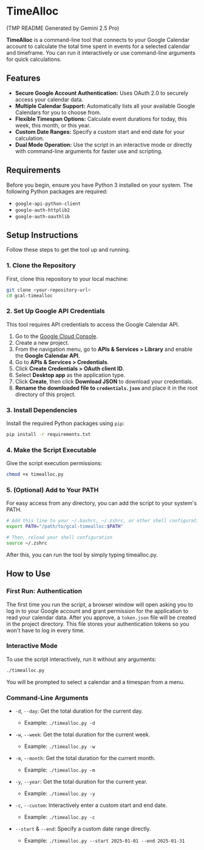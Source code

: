 # TimeAlloc
(TMP README Generated by Gemini 2.5 Pro)

**TimeAlloc** is a command-line tool that connects to your Google Calendar account to calculate the total time spent in events for a selected calendar and timeframe. You can run it interactively or use command-line arguments for quick calculations.

## Features

* **Secure Google Account Authentication:** Uses OAuth 2.0 to securely access your calendar data.
* **Multiple Calendar Support:** Automatically lists all your available Google Calendars for you to choose from.
* **Flexible Timespan Options:** Calculate event durations for today, this week, this month, or this year.
* **Custom Date Ranges:** Specify a custom start and end date for your calculation.
* **Dual Mode Operation:** Use the script in an interactive mode or directly with command-line arguments for faster use and scripting.

## Requirements

Before you begin, ensure you have Python 3 installed on your system. The following Python packages are required:

* `google-api-python-client`
* `google-auth-httplib2`
* `google-auth-oauthlib`

## Setup Instructions

Follow these steps to get the tool up and running.

### 1. Clone the Repository
First, clone this repository to your local machine:
```zsh
git clone <your-repository-url>
cd gcal-timealloc
```

### 2. Set Up Google API Credentials
This tool requires API credentials to access the Google Calendar API.

1.  Go to the [Google Cloud Console](https://console.cloud.google.com/).
2.  Create a new project.
3.  From the navigation menu, go to **APIs & Services > Library** and enable the **Google Calendar API**.
4.  Go to **APIs & Services > Credentials**.
5.  Click **Create Credentials > OAuth client ID**.
6.  Select **Desktop app** as the application type.
7.  Click **Create**, then click **Download JSON** to download your credentials.
8.  **Rename the downloaded file to `credentials.json`** and place it in the root directory of this project.

### 3. Install Dependencies
Install the required Python packages using `pip`:
```zsh
pip install -r requirements.txt
```

### 4. Make the Script Executable
Give the script execution permissions:
```zsh
chmod +x timealloc.py
```

### 5. (Optional) Add to Your PATH
For easy access from any directory, you can add the script to your system's PATH.
```zsh
# Add this line to your ~/.bashrc, ~/.zshrc, or other shell configuration file
export PATH="/path/to/gcal-timealloc:$PATH"

# Then, reload your shell configuration
source ~/.zshrc
```

After this, you can run the tool by simply typing timealloc.py.

## How to Use

### First Run: Authentication
The first time you run the script, a browser window will open asking you to log in to your Google account and grant permission for the application to read your calendar data. After you approve, a `token.json` file will be created in the project directory. This file stores your authentication tokens so you won't have to log in every time.

### Interactive Mode
To use the script interactively, run it without any arguments:
```bash
./timealloc.py
```

You will be prompted to select a calendar and a timespan from a menu.

### Command-Line Arguments
- `-d`, `--day`: Get the total duration for the current day.
  - Example: `./timealloc.py -d`

- `-w`, `--week`: Get the total duration for the current week.
  - Example: `./timealloc.py -w`

- `-m`, `--month`: Get the total duration for the current month.
  - Example: `./timealloc.py -m`

- `-y`, `--year`: Get the total duration for the current year.
  - Example: `./timealloc.py -y`

- `-c`, `--custom`: Interactively enter a custom start and end date.
  - Example: `./timealloc.py -c`

- `--start` & `--end`: Specify a custom date range directly.
  - Example: `./timealloc.py --start 2025-01-01 --end 2025-01-31`
```
